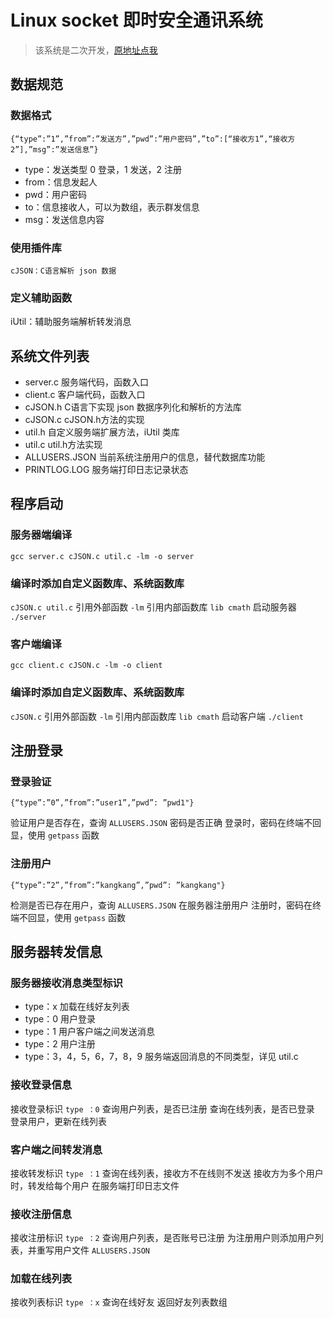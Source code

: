 # Linux socket 即时安全通讯系统

>该系统是二次开发，[原地址点我](https://github.com/g1acier/linuxsocket)

## 数据规范

### 数据格式

```
{“type”:”1”,”from”:”发送方”,”pwd”:”用户密码”,”to”:[“接收方1”,“接收方2”],”msg”:”发送信息”}
```

* type：发送类型 0 登录，1 发送，2 注册
* from：信息发起人
* pwd：用户密码
* to：信息接收人，可以为数组，表示群发信息
* msg：发送信息内容

### 使用插件库

```
cJSON：C语言解析 json 数据
```

### 定义辅助函数

iUtil：辅助服务端解析转发消息

## 系统文件列表

* server.c 服务端代码，函数入口
* client.c 客户端代码，函数入口
* cJSON.h C语言下实现 json 数据序列化和解析的方法库
* cJSON.c cJSON.h方法的实现
* util.h 自定义服务端扩展方法，iUtil 类库
* util.c util.h方法实现
* ALLUSERS.JSON 当前系统注册用户的信息，替代数据库功能
* PRINTLOG.LOG 服务端打印日志记录状态

## 程序启动

### 服务器端编译

```
gcc server.c cJSON.c util.c -lm -o server
```

### 编译时添加自定义函数库、系统函数库

`cJSON.c util.c` 引用外部函数
`-lm` 引用内部函数库 `lib cmath`
启动服务器 `./server`

### 客户端编译

```
gcc client.c cJSON.c -lm -o client
```

### 编译时添加自定义函数库、系统函数库

`cJSON.c` 引用外部函数
`-lm` 引用内部函数库 `lib cmath`
启动客户端 `./client`

## 注册登录

### 登录验证

```
{“type”:”0”,”from”:”user1”,”pwd”: ”pwd1"}
```

验证用户是否存在，查询 `ALLUSERS.JSON`
密码是否正确
登录时，密码在终端不回显，使用 `getpass` 函数

### 注册用户

```
{“type”:”2”,”from”:”kangkang”,”pwd”: ”kangkang"}
```

检测是否已存在用户，查询 `ALLUSERS.JSON`
在服务器注册用户
注册时，密码在终端不回显，使用 `getpass` 函数

## 服务器转发信息

### 服务器接收消息类型标识

* type：x 加载在线好友列表
* type：0 用户登录
* type：1 用户客户端之间发送消息
* type：2 用户注册
* type：3，4，5，6，7，8，9 服务端返回消息的不同类型，详见 util.c

### 接收登录信息

接收登录标识 `type ：0`
查询用户列表，是否已注册
查询在线列表，是否已登录
登录用户，更新在线列表

### 客户端之间转发消息

接收转发标识 `type ：1`
查询在线列表，接收方不在线则不发送
接收方为多个用户时，转发给每个用户
在服务端打印日志文件

### 接收注册信息

接收注册标识 `type ：2`
查询用户列表，是否账号已注册
为注册用户则添加用户列表，并重写用户文件 `ALLUSERS.JSON`


### 加载在线列表

接收列表标识 `type ：x`
查询在线好友
返回好友列表数组


